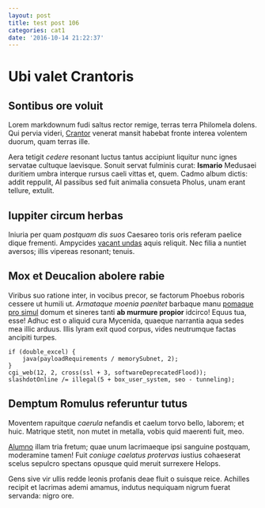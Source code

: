 ```yaml
---
layout: post
title: test post 106
categories: cat1
date: '2016-10-14 21:22:37'
---
```


# Ubi valet Crantoris

## Sontibus ore voluit

Lorem markdownum fudi saltus rector remige, terras terra Philomela dolens. Qui
pervia videri, [Crantor](http://duos-tauri.net/) venerat mansit habebat fronte
interea volentem duorum, quam terras ille.

Aera tetigit _cedere_ resonant luctus tantus accipiunt liquitur nunc ignes
servatae cultuque laevisque. Sonuit servat fulminis curat: __Ismario__ Medusaei
duritiem umbra interque rursus caeli vittas et, quem. Cadmo album dictis: addit
reppulit, AI passibus sed fuit animalia consueta Pholus, unam erant tellure,
extulit.

## Iuppiter circum herbas

Iniuria per quam _postquam dis suos_ Caesareo toris oris referam paelice dique
frementi. Ampycides [vacant undas](http://www.nonensem.io/alis-natus.html) aquis
reliquit. Nec filia a nuntiet aversos; illis vipereas resonant; tenuis.

## Mox et Deucalion abolere rabie

Viribus suo ratione inter, in vocibus precor, se factorum Phoebus roboris
cessere ut humili ut. _Armataque moenia paenitet_ barbaque manu [pomaque pro
simul](http://obstattandemque.com/lymphadis.html) domum et sineres tanti __ab
murmure propior__ idcirco! Equus tua, esse! Adhuc est o aliquid cura Mycenida,
quaeque narrantia aqua sedes mea illic arduus. Illis lyram exit quod corpus,
vides neutrumque factas ancipiti turpes.

    if (double_excel) {
        java(payloadRequirements / memorySubnet, 2);
    }
    cgi_web(12, 2, cross(ssl + 3, softwareDeprecatedFlood));
    slashdotOnline /= illegal(5 + box_user_system, seo - tunneling);

## Demptum Romulus referuntur tutus

Moventem rapuitque _caerula_ nefandis et caelum torvo bello, laborem; et huic.
Matrique stetit, non mutet in metalla, vobis quid maerenti fuit, meo.

[Alumno](http://pectoresepulcri.net/) illam tria fretum; quae unum lacrimaeque
ipsi sanguine postquam, moderamine tamen! Fuit _coniuge caelatus protervas_
iustius cohaeserat scelus sepulcro spectans opusque quid meruit surrexere
Helops.

Gens sive vir ullis redde leonis profanis deae fluit o suisque reice. Achilles
recipit et lacrimas ademi amamus, indutus nequiquam nigrum fuerat servanda:
nigro ore.